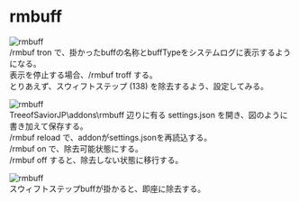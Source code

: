 # rmbuff
![rmbuff](https://github.com/m1yur1/ToS_Addon/wiki/image/rmbuff_00.jpg)  
/rmbuf tron で、掛かったbuffの名称とbuffTypeをシステムログに表示するようになる。  
表示を停止する場合、/rmbuf troff する。  
とりあえず、スウィフトステップ (138) を除去するよう、設定してみる。  
  
![rmbuff](https://github.com/m1yur1/ToS_Addon/wiki/image/rmbuff_01.png)  
TreeofSaviorJP\\addons\\rmbuff 辺りに有る settings.json を開き、図のように書き加えて保存する。  
/rmbuf reload で、addonがsettings.jsonを再読込する。  
/rmbuf on で、除去可能状態にする。  
/rmbuf off すると、除去しない状態に移行する。  
  
![rmbuff](https://github.com/m1yur1/ToS_Addon/wiki/image/rmbuff_02.gif)  
スウィフトステップbuffが掛かると、即座に除去する。  